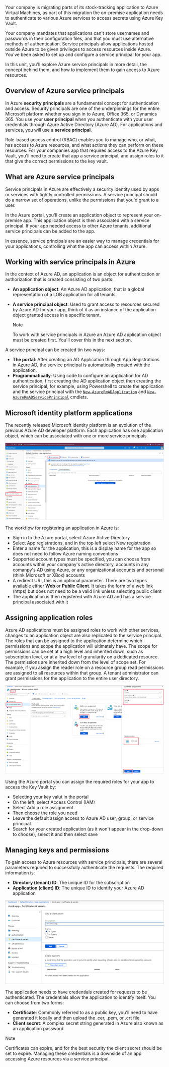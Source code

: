 Your company is migrating parts of its stock-tracking application to Azure Virtual Machines, as part of this migration the on-premise application needs to authenticate to various Azure services to access secrets using Azure Key Vault.

Your company mandates that applications can't store usernames and passwords in their configuration files, and that you must use alternative methods of authentication. Service principals allow applications hosted outside Azure to be given privileges to access resources inside Azure. You've been asked to set up and configure a service principal for your app.

In this unit, you'll explore Azure service principals in more detail, the concept behind them, and how to implement them to gain access to Azure resources.

## Overview of Azure service principals

In Azure **security principals** are a fundamental concept for authentication and access. Security principals are one of the underpinnings for the entire Microsoft platform whether you sign in to Azure, Office 365, or Dynamics 365. You use your **user principal** when you authenticate with your user credentials through Azure Active Directory (Azure AD). For applications and services, you will use a **service principal**.

Role-based access control (RBAC) enables you to manage who, or what, has access to Azure resources, and what actions they can perform on these resources. For your companies app that requires access to the Azure Key Vault, you'll need to create that app a service principal, and assign roles to it that give the correct permissions to the key vault.

## What are Azure service principals

Service principals in Azure are effectively a security identity used by apps or services with tightly controlled permissions. A service principal should do a narrow set of operations, unlike the permissions that you'd grant to a user.

In the Azure portal, you'll create an application object to represent your on-premise app. This application object is then associated with a service principal. If your app needed access to other Azure tenants, additional service principals can be added to the app.

In essence, service principals are an easier way to manage credentials for your applications, controlling what the app can access within Azure.

## Working with service principals in Azure

In the context of Azure AD, an application is an object for authentication or authorization that is created consisting of two parts:

- **An application object**: An Azure AD application, that is a global representation of a LOB application for all tenants.
- **A service principal object**: Used to grant access to resources secured by Azure AD for your app, think of it as an instance of the application object granted access in a specific tenant.

  > [!NOTE]
  > To work with service principals in Azure an Azure AD application object must be created first. You'll cover this in the next section.

A service principal can be created tin two ways:

- **The portal**: After creating an AD Application through App Registrations in Azure AD, the service principal is automatically created with the application.
- **Programmatically**: Using code to configure an application for AD authentication, first creating the AD application object then creating the service principal, for example, using Powershell to create the application and the service principal with the [`New-AzureRmADApplication`](https://docs.microsoft.com/en-us/powershell/module/azurerm.resources/new-azurermadapplication?view=azurermps-6.13.0) and [`New-AzureRmADServicePrincipal`](https://docs.microsoft.com/en-us/powershell/module/azurerm.resources/new-azurermadserviceprincipal?view=azurermps-6.13.0) cmdlets.

## Microsoft identity platform applications

The recently released Microsoft identity platform is an evolution of the previous Azure AD developer platform. Each application has one application object, which can be associated with one or more service principals.

![Screenshot of adding an application to Azure AD](../media/2-adding-an-app.png)

The workflow for registering an application in Azure is:

- Sign in to the Azure portal, select Azure Active Directory
- Select App registrations, and in the top left select New registration
- Enter a name for the application, this is a display name for the app so does not need to follow Azure naming conventions
- Supported account types must be specified, you can choose from accounts within your company's active directory, accounts in any comanpy's AD using Azure, or any organizational accounts and personal (think Microsoft or XBox) accounts
- A redirect URI, this is an optional parameter. There are two types available either **Web** or **Public Client**. It takes the form of a web link (https) but does not need to be a valid link unless selecting public client
- The application is then registered with Azure AD and has a service principal associated with it

## Assigning application roles

Azure AD applications must be assigned roles to work with other services, changes to an application object are also replicated to the service principal. The roles that can be assigned to the application determine which permissions and scope the application will ultimately have. The scope for permissions can be set at a high level and inherited down, such as subscription level, or at a low level of granularity on a dedicated resource. The permissions are inherited down from the level of scope set. For example, if you assign the reader role on a resource group read permissions are assigned to all resources within that group. A tenant administrator can grant permissions for the application to the entire user directory.

![Screenshot of adding a role to an application](../media/2-adding-a-role.png)

Using the Azure portal you can assign the required roles for your app to access the Key Vault by:

- Selecting your key valut in the portal
- On the left, select Access Control (IAM)
- Select Add a role assignment
- Then choose the role you need
- Leave the default assign access to Azure AD user, group, or service principal
- Search for your created application (as it won't appear in the drop-down to choose), select it and then select save

## Managing keys and permissions

To gain access to Azure resources with service principals, there are several parameters required to successfully authenticate the requests. The required information is:

- **Directory (tenant) ID**: The unique ID for the subscription
- **Application (client) ID**: The unique ID to identify your Azure AD application

![Screenshot of adding a client secret](../media/2-adding-a-secret.png)

The application needs to have credentials created for requests to be authenticated. The credentials allow the application to identify itself. You can choose from two forms:

- **Certificate**: Commonly referred to as a public key, you'll need to have generated it locally and then upload the .cer, .pem, or .crt file
- **Client secret**: A complex secret string generated in Azure also known as an application password

> [!NOTE]
> Certificates can expire, and for the best security the client secret should be set to expire. Managing these credentials is a downside of an app accessing Azure resources via a service principal.